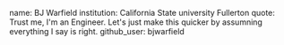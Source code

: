 name: BJ Warfield
institution: California State university Fullerton
quote: Trust me, I'm an Engineer. Let's just make this quicker by assumning everything I say is right.
github_user: bjwarfield